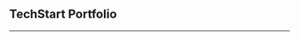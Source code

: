## TechStart Portfolio

<script src="//360.vizor.io/scripts/embed.js" data-vizorurl="//360.vizor.io/embed/v/6qnqy" ></script> 

***

